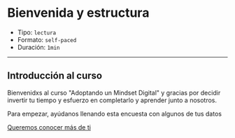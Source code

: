 # Bienvenida y estructura

* Tipo: `lectura`
* Formato: `self-paced`
* Duración: `1min`

***

## Introducción al curso

Bienvenidxs al curso "Adoptando un Mindset Digital" y gracias por decidir
invertir tu tiempo y esfuerzo en completarlo y aprender junto a nosotros.

Para empezar, ayúdanos llenando esta encuesta con algunos de tus datos

[Queremos conocer más de ti](https://laboratoria.typeform.com/to/FKIuS1)
